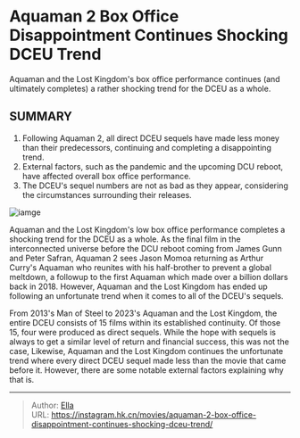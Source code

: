 # Aquaman 2 Box Office Disappointment Continues Shocking DCEU Trend


Aquaman and the Lost Kingdom&#39;s box office performance continues (and ultimately completes) a rather shocking trend for the DCEU as a whole.

## SUMMARY

1. Following Aquaman 2, all direct DCEU sequels have made less money than their predecessors, continuing and completing a disappointing trend.
2.  External factors, such as the pandemic and the upcoming DCU reboot, have affected overall box office performance.
3.  The DCEU&#39;s sequel numbers are not as bad as they appear, considering the circumstances surrounding their releases.

![iamge](https://cdn.jsdelivr.net/gh/marykeil/picgolib/image202401111901619.png)



Aquaman and the Lost Kingdom&#39;s low box office performance completes a shocking trend for the DCEU as a whole. As the final film in the interconnected universe before the DCU reboot coming from James Gunn and Peter Safran, Aquaman 2 sees Jason Momoa returning as Arthur Curry&#39;s Aquaman who reunites with his half-brother to prevent a global meltdown, a followup to the first Aquaman which made over a billion dollars back in 2018. However, Aquaman and the Lost Kingdom has ended up following an unfortunate trend when it comes to all of the DCEU&#39;s sequels.

From 2013&#39;s Man of Steel to 2023&#39;s Aquaman and the Lost Kingdom, the entire DCEU consists of 15 films within its established continuity. Of those 15, four were produced as direct sequels. While the hope with sequels is always to get a similar level of return and financial success, this was not the case, Likewise, Aquaman and the Lost Kingdom continues the unfortunate trend where every direct DCEU sequel made less than the movie that came before it. However, there are some notable external factors explaining why that is.


---

> Author: [Ella](https://instagram.hk.cn/)  
> URL: https://instagram.hk.cn/movies/aquaman-2-box-office-disappointment-continues-shocking-dceu-trend/  

